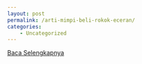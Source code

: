 ```yaml
---
layout: post
permalink: /arti-mimpi-beli-rokok-eceran/
categories:
    - Uncategorized
---
```


[Baca Selengkapnya](/04)